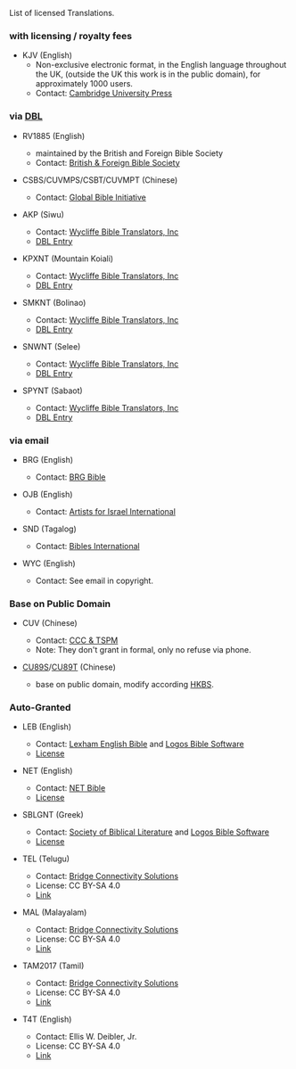 List of licensed Translations.

### with licensing / royalty fees
- KJV (English)
  - Non-exclusive electronic format, in the English language throughout the UK, (outside the UK this work is in the public domain), for approximately 1000 users.
  - Contact: [Cambridge University Press](https://www.cambridge.org)

### via [DBL](https://thedigitalbiblelibrary.org/)

- RV1885 (English)
  - maintained by the British and Foreign Bible Society
  - Contact: [British & Foreign Bible Society](https://www.biblesociety.org.uk/)

- CSBS/CUVMPS/CSBT/CUVMPT (Chinese)
  - Contact: [Global Bible Initiative](https://www.globalbibleinitiative.org/)

- AKP (Siwu)
  - Contact: [Wycliffe Bible Translators, Inc](https://www.wycliffe.org/)
  - [DBL Entry](https://app.thedigitalbiblelibrary.org/entry?id=d37a165ef0ea3f20)

- KPXNT (Mountain Koiali)
  - Contact: [Wycliffe Bible Translators, Inc](https://www.wycliffe.org/)
  - [DBL Entry](https://app.thedigitalbiblelibrary.org/entry?id=3a429410aeeeedbb)

- SMKNT (Bolinao)
  - Contact: [Wycliffe Bible Translators, Inc](https://www.wycliffe.org/)
  - [DBL Entry](https://app.thedigitalbiblelibrary.org/entry?id=2a477198aeee3aae)

- SNWNT (Selee)
  - Contact: [Wycliffe Bible Translators, Inc](https://www.wycliffe.org)
  - [DBL Entry](https://app.thedigitalbiblelibrary.org/entry?id=a91fc6613e36390f)

- SPYNT (Sabaot)
  - Contact: [Wycliffe Bible Translators, Inc](https://www.wycliffe.org/)
  - [DBL Entry](https://app.thedigitalbiblelibrary.org/entry?id=2970d792813aef73)

### via email

- BRG (English)
  - Contact: [BRG Bible](http://www.brgbible.com/)

- OJB (English)
  - Contact: [Artists for Israel International](https://www.afii.org/)

- SND (Tagalog)
  - Contact: [Bibles International](http://biblesint.org)

- WYC (English)
  - Contact: See email in copyright.

### Base on Public Domain

- CUV (Chinese)
  - Contact: [CCC & TSPM](http://www.ccctspm.org/)
  - Note: They don't grant in formal, only no refuse via phone.

- [CU89S](https://github.com/dove-bible/cu89s)/[CU89T](https://github.com/dove-bible/cu89t) (Chinese)
  - base on public domain, modify according [HKBS](http://rcuv.hkbs.org.hk/).

### Auto-Granted

- LEB (English)
  - Contact: [Lexham English Bible](http://lexhamenglishbible.com/) and [Logos Bible Software](http://www.logos.com/)
  - [License](http://lexhamenglishbible.com/license/)

- NET (English)
  - Contact: [NET Bible](https://netbible.com/)
  - [License](https://netbible.com/net-bible-copyright)

- SBLGNT (Greek)
  - Contact: [Society of Biblical Literature](http://sbl-site.org/) and [Logos Bible Software](http://www.logos.com/)
  - [License](http://sblgnt.com/license/)

- TEL (Telugu)
  - Contact: [Bridge Connectivity Solutions](http://bridgeconn.com/)
  - License: CC BY-SA 4.0
  - [Link](https://ebible.org/Scriptures/details.php?id=tel2017)

- MAL (Malayalam)
  - Contact: [Bridge Connectivity Solutions](http://bridgeconn.com/)
  - License: CC BY-SA 4.0
  - [Link](https://ebible.org/Scriptures/details.php?id=mal)

- TAM2017 (Tamil)
  - Contact: [Bridge Connectivity Solutions](http://bridgeconn.com/)
  - License: CC BY-SA 4.0
  - [Link](https://ebible.org/Scriptures/details.php?id=tam2017)

- T4T (English)
  - Contact: Ellis W. Deibler, Jr.
  - License: CC BY-SA 4.0
  - [Link](https://ebible.org/Scriptures/details.php?id=eng-t4t)
